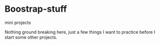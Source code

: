# Boostrap-stuff

mini projects

Nothing ground breaking here, just a few things I want to practice before I start some other projects.
